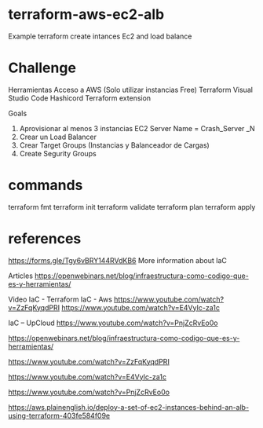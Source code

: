 # terraform-aws-ec2-alb
Example terraform create intances Ec2 and load balance

# Challenge

Herramientas
Acceso a AWS (Solo utilizar instancias Free)
Terraform
Visual Studio Code
Hashicord Terraform extension

Goals
1. Aprovisionar al menos 3 instancias EC2
    Server Name = Crash_Server _N
2. Crear un Load Balancer
3. Crear Target Groups (Instancias y Balanceador de Cargas)
4. Create Segurity Groups

# commands
terraform fmt
terraform init
terraform validate
terraform plan
terraform apply

# references

https://forms.gle/Tgy6vBRY144RVdKB6
More information about IaC

Articles
https://openwebinars.net/blog/infraestructura-como-codigo-que-es-y-herramientas/

Video
IaC - Terraform
IaC - Aws
https://www.youtube.com/watch?v=ZzFqKyqdPRI
https://www.youtube.com/watch?v=E4VyIc-za1c

IaC – UpCloud
https://www.youtube.com/watch?v=PnjZcRvEo0o

https://openwebinars.net/blog/infraestructura-como-codigo-que-es-y-herramientas/

https://www.youtube.com/watch?v=ZzFqKyqdPRI

https://www.youtube.com/watch?v=E4VyIc-za1c

https://www.youtube.com/watch?v=PnjZcRvEo0o

https://aws.plainenglish.io/deploy-a-set-of-ec2-instances-behind-an-alb-using-terraform-403fe584f09e
